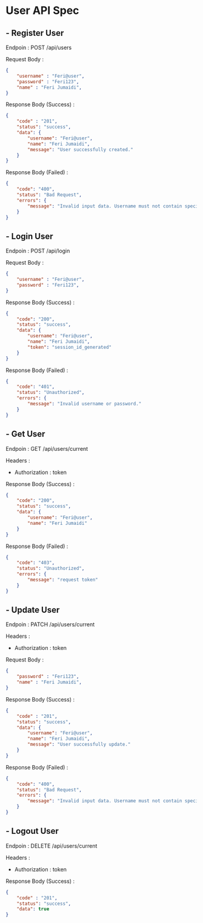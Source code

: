 # User API Spec
## - Register User <!-- =============================================================== -->
Endpoin : POST /api/users

Request Body :
```json
{
    "username" : "Feri@user",
    "password" : "Feri123",
    "name" : "Feri Jumaidi",
}
```
Response Body (Success) :
```json
{
    "code" : "201",
    "status": "success",
    "data": {
        "username": "Feri@user",
        "name": "Feri Jumaidi",
        "message": "User successfully created."
    }
}
```
Response Body (Failed) :
```json
{
    "code": "400",
    "status": "Bad Request",
    "errors": {
        "message": "Invalid input data. Username must not contain special characters."
    }
}
```

## - Login User <!-- =============================================================== -->
Endpoin : POST /api/login

Request Body :
```json
{
    "username" : "Feri@user",
    "password" : "Feri123",
}
```
Response Body (Success) :
```json
{
    "code": "200",
    "status": "success",
    "data": {
        "username": "Feri@user",
        "name": "Feri Jumaidi",
        "token": "session_id_generated"
    }
}
```
Response Body (Failed) :
```json
{
    "code": "401",
    "status": "Unauthorized",
    "errors": {
        "message": "Invalid username or password."
    }
}
```
## - Get User <!-- =============================================================== -->
Endpoin : GET /api/users/current

Headers : 

- Authorization : token

Response Body (Success) :
```json
{
    "code": "200",
    "status": "success",
    "data": {
        "username": "Feri@user",
        "name": "Feri Jumaidi"
    }
}
```
Response Body (Failed) :
```json
{
    "code": "403",
    "status": "Unauthorized",
    "errors": {       
        "message": "request token"
    }
}
```
## - Update User <!-- =============================================================== -->
Endpoin : PATCH /api/users/current

Headers : 

- Authorization : token

Request Body :
```json
{
    "password" : "Feri123",
    "name" : "Feri Jumaidi",
}
```
Response Body (Success) :
```json
{
    "code" : "201",
    "status": "success",
    "data": {
        "username": "Feri@user",
        "name": "Feri Jumaidi",
        "message": "User successfully update."
    }
}
```
Response Body (Failed) :
```json
{
    "code": "400",
    "status": "Bad Request",
    "errors": {        
        "message": "Invalid input data. Username must not contain special characters."
    }
}
```
## - Logout User <!-- =============================================================== -->
Endpoin : DELETE /api/users/current

Headers : 

- Authorization : token

Response Body (Success) :
```json
{
    "code" : "201",
    "status": "success",
    "data": true
}
```